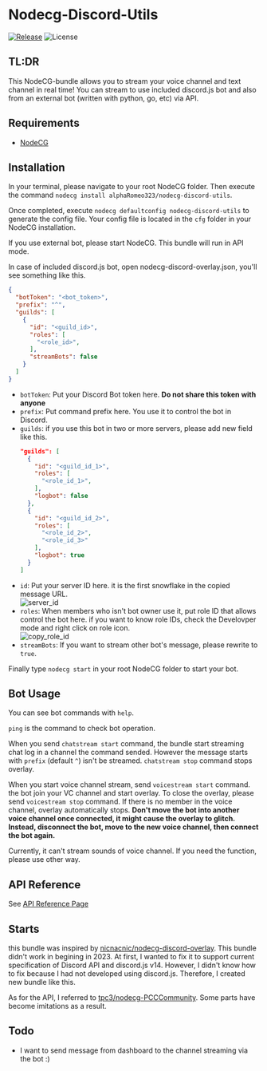 # Nodecg-Discord-Utils

[![Release](https://img.shields.io/github/v/release/alphaRomeo323/nodecg-discord-utils?label=Release)](https://github.com/alphaRomeo323/nodecg-discord-utils/releases)
![License](https://img.shields.io/github/license/alphaRomeo323/nodecg-discord-utils?label=License)

## TL:DR

This NodeCG-bundle allows you to stream your voice channel and text channel in real time! You can stream to use included discord.js bot and also from an external bot (written with python, go, etc) via API.

## Requirements

- [NodeCG](https://www.nodecg.dev/)

## Installation

In your terminal, please navigate to your root NodeCG folder. Then execute the command `nodecg install alphaRomeo323/nodecg-discord-utils`.

Once completed, execute `nodecg defaultconfig nodecg-discord-utils` to generate the config file. Your config file is located in the `cfg` folder in your NodeCG installation.

If you use external bot, please start NodeCG. This bundle will run in API mode.

In case of included discord.js bot, open nodecg-discord-overlay.json, you'll see something like this.
```json
{
  "botToken": "<bot_token>",
  "prefix": "^",
  "guilds": [
    {
      "id": "<guild_id>",
      "roles": [
        "<role_id>",
      ],
      "streamBots": false
    }
  ]
}
```

- `botToken`: Put your Discord Bot token here. **Do not share this token with anyone**
- `prefix`: Put command prefix here. You use it to control the bot in Discord.
- `guilds`: if you use this bot in two or more servers, please add new field like this.
  ```json
  "guilds": [
    {
      "id": "<guild_id_1>",
      "roles": [
        "<role_id_1>",
      ],
      "logbot": false
    },
    {
      "id": "<guild_id_2>",
      "roles": [
        "<role_id_2>",
        "<role_id_3>"
      ],
      "logbot": true
    }
  ]

- `id`: Put your server ID here. it is the first snowflake in the copied message URL.  
  ![server_id](https://cdn.discordapp.com/attachments/636576061932699650/1063438885742444644/image.png)
- `roles`: When members who isn't bot owner use it, put role ID that allows control the bot here. if you want to know role IDs, check the Develovper mode and right click on role icon.  
  ![copy_role_id](https://cdn.discordapp.com/attachments/636576061932699650/1063439477441298483/image.png)
- `streamBots`: If you want to stream other bot's message, please rewrite to `true`.

Finally type `nodecg start` in your root NodeCG folder to start your bot.


## Bot Usage

You can see bot commands with `help`.

`ping` is the command to check bot operation.

When you send `chatstream start` command, the bundle start streaming chat log in a channel the command sended. However the message starts with `prefix` (default `^`) isn't be streamed. `chatstream stop` command stops overlay.


When you start voice channel stream, send `voicestream start` command. the bot join your VC channel and start overlay. To close the overlay, please send `voicestream stop` command. If there is no member in the voice channel, overlay automatically stops. **Don't move the bot into another voice channel once connected, it might cause the overlay to glitch. Instead, disconnect the bot, move to the new voice channel, then connect the bot again.**

Currently, it can't stream sounds of voice channel. If you need the function, please use other way.

## API Reference

See [API Reference Page](api_reference/README.md)

## Starts

this bundle was inspired by [nicnacnic/nodecg-discord-overlay](https://github.com/nicnacnic/nodecg-discord-overlay). This bundle didn't work in begining in 2023. At first, I wanted to fix it to support current specification of Discord API and discord.js v14. However, I didn't know how to fix because I had not developed using discord.js. Therefore, I created new bundle like this.

As for the API, I referred to [tpc3/nodecg-PCCCommunity](https://github.com/tpc3/nodecg-PCCCommunity). Some parts have become imitations as a result.

## Todo

- I want to send message from dashboard to the channel streaming via the bot :)


